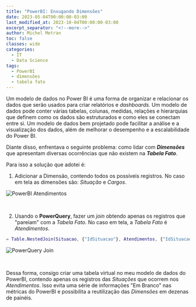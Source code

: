 ```yaml
---
title: "PowerBI: Enxugando Dimensões"
date: 2023-05-04T00:00:00-03:00
last_modified_at: 2023-10-04T00:00:00-03:00
excerpt_separator: "<!--more-->"
author: Michel Metran
toc: false
classes: wide
categories:
  - IT
  - Data Science
tags:
  - PowerBI
  - dimensões
  - tabela fato
---
```


Um modelo de dados no Power BI é uma forma de organizar e relacionar os dados que serão usados para criar relatórios e _dashboards_. Um modelo de dados pode conter várias tabelas, colunas, medidas, relações e hierarquias que definem como os dados são estruturados e como eles se conectam entre si. Um modelo de dados bem projetado pode facilitar a análise e a visualização dos dados, além de melhorar o desempenho e a escalabilidade do Power BI.

Diante disso, enfrentava o seguinte problema: como lidar com **_Dimensões_** que apresentam diversas ocorrências que não existem na **_Tabela Fato_**.

Para isso a solução que adotei é:

1. Adicionar a Dimensão, contendo todos os possíveis registros. No caso em tela as dimensões são: _Situação_ e _Cargos_.

![PowerBI Atendimentos](https://i.imgur.com/FIf8Bxa.png)

<br>

2. Usando o **PowerQuery**, fazer um _join_ obtendo apenas os registros que "pareiam" com a _Tabela Fato_. No caso em tela, a _Tabela Fato_ é _Atendimentos_.

```m
= Table.NestedJoin(Situacao, {"IdSituacao"}, Atendimentos, {"IdSituacao"}, "Expand", JoinKind.Inner)
```

![PowerQuery Join](https://i.imgur.com/1EjCis0.png)

<br>

Dessa forma, consigo criar uma tabela virtual no meu modelo de dados do PowerBI, contendo apenas os registros das _Situações_ que ocorrem nos _Atendimentos_. Isso evita uma série de informações "Em Branco" nas métricas do PowerBI e possibilita a reutilização das _Dimensões_ em dezenas de painéis.
